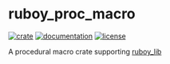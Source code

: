 # ruboy_proc_macro

[![crate](https://img.shields.io/crates/v/ruboy_proc_macro.svg)](https://crates.io/crates/ruboy_proc_macro)
[![documentation](https://docs.rs/ruboy_proc_macro/badge.svg)](https://docs.rs/ruboy_proc_macro)
[![license](https://img.shields.io/crates/l/ruboy_proc_macro.svg)](https://crates.io/crates/ruboy_proc_macro)

A procedural macro crate supporting [ruboy_lib](https://crates.io/crates/ruboy_lib)
